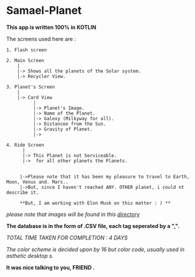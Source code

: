# Samael-Planet

**This app is written 100% in KOTLIN**

The screens used here are :

    1. Flash screen
    
    2. Main Screen
        |
        |-> Shows all the planets of the Solar system.
        |-> Recycler View.
        
    3. Planet's Screen
        |
        |-> Card View
              |
              |-> Planet's Image.
              |-> Name of the Planet. 
              |-> Galexy (Milkyway for all).
              |-> Distancee from the Sun.
              |-> Gravity of Planet.
              |-> 
              
    4. Ride Screen
          |
          |-> This Planet is not Serviceable.
          |->  for all other planets the Planets.
         
         
         |->Please note that it has been my pleasure to travel to Earth, Moon, Venus and. Mars..
         |->But, since I haven't reached ANY. OTHER planet, i could nt describe it.

         **But, I am working with Elon Musk on this matter : ) **         

_please note that images will be found in this [directory](https://github.com/Auriel3003/Samael-Planet/tree/main/screenshot)_

**The database is in the form of .CSV file, each tag seperated by a ",".**

_TOTAL TIME TAKEN FOR COMPLETION : 4 DAYS_

_The color scheme is decided upon by 16 but color code, usually used in asthetic desktop s._


**It was nice talking to you, FRIEND .**
